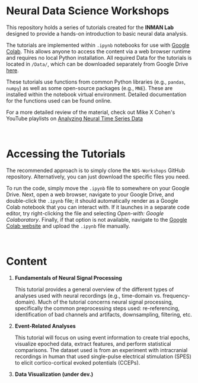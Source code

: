 # Neural Data Science Workshops

This repository holds a series of tutorials created for the **INMAN Lab** designed to provide a hands-on introduction to basic neural data analysis. 

The tutorials are implemented within `.ipynb` notebooks for use with [Google Colab](https://colab.google). This allows anyone to access the content via a web browser runtime and requires no local Python installation. All required Data for the tutorials is located in `/Data/`, which can be downloaded separately from Google Drive [here](https://drive.google.com/drive/folders/1ApD9cu3gtnUNT-zSg6OzQBV8wKWnUoep?usp=sharing).

These tutorials use functions from common Python libraries (e.g., `pandas`, `numpy`) as well as some open-source packages (e.g., `MNE`). These are installed within the notebook virtual environment. Detailed documentation for the functions used can be found online.

For a more detailed review of the material, check out Mike X Cohen's YouTube playlists on [Analyzing Neural Time Series Data](https://www.youtube.com/channel/UCUR_LsXk7IYyueSnXcNextQ)

<br>

# Accessing the Tutorials

The recommended approach is to simply clone the `NDS-Workshops` GitHub repository. Alternatively, you can just download the specific files you need.  

To run the code, simply move the `.ipynb` file to somewhere on your Google Drive. Next, open a web browser, navigate to your Google Drive, and double-click the `.ipynb` file; it should automatically render as a Google Colab notebook that you can interact with. If it launches in a separate code editor, try right-clicking the file and selecting *Open-with: Google Colaboratory*. Finally, if that option is not available, navigate to the [Google Colab website](https://colab.research.google.com) and upload the `.ipynb` file manually.

<br>

# Content

1. **Fundamentals of Neural Signal Processing**

    This tutorial provides a general overview of the different types of analyses used with neural recordings (e.g., time-domain vs. frequency-domain). Much of the tutorial concerns neural signal processing, specifically the common preprocessing steps used: re-referencing, identification of bad channels and artifacts, downsampling, filtering, etc.

2. **Event-Related Analyses**

    This tutorial will focus on using event information to create trial epochs, visualize epoched data, extract features, and perform statistical comparisons. The dataset used is from an experiment with intracranial recordings in human that used single-pulse electrical stimulation (SPES) to elicit cortico-cortical evoked potentials (CCEPs).

3. **Data Visualization (under dev.)**
